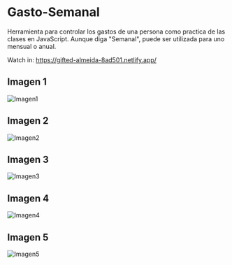 # Gasto-Semanal
Herramienta para controlar los gastos de una persona como practica de las clases en JavaScript. Aunque diga "Semanal", puede ser utilizada para uno mensual o anual.

Watch in: https://gifted-almeida-8ad501.netlify.app/

## Imagen 1
![Imagen1](https://user-images.githubusercontent.com/64865940/130626404-a217e0a6-63c1-43b7-a173-a9ce0f91d6e4.png)

## Imagen 2

![Imagen2](https://user-images.githubusercontent.com/64865940/130626415-83f23b07-9937-4fc9-a864-8eed4badd7ea.png)

## Imagen 3

![Imagen3](https://user-images.githubusercontent.com/64865940/130626424-03e7f5cf-a8db-4a5c-856d-5e5835380ae8.png)

## Imagen 4

![Imagen4](https://user-images.githubusercontent.com/64865940/130626431-6e4a9f93-b7bd-4345-bc67-f4ea43079eaa.png)

## Imagen 5

![Imagen5](https://user-images.githubusercontent.com/64865940/130626436-1b7991f1-7d70-4e3b-94ab-b7e72ccbd365.png)


